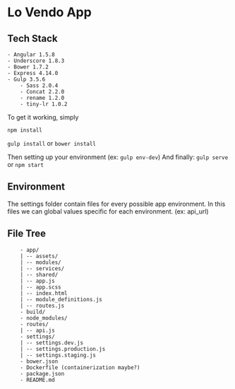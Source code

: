 # Lo Vendo App

## Tech Stack 
    - Angular 1.5.8
    - Underscore 1.8.3
    - Bower 1.7.2
    - Express 4.14.0
    - Gulp 3.5.6
        - Sass 2.0.4
        - Concat 2.2.0
        - rename 1.2.0
        - tiny-lr 1.0.2
        
To get it working, simply

`npm install`

`gulp install` or `bower install`

Then setting up your environment (ex: `gulp env-dev`)
And finally: `gulp serve` or `npm start`

## Environment
The settings folder contain files for every possible app environment. In this files we can global values specific for each environment.
(ex: api_url)

## File Tree

```
    - app/
    | -- assets/
    | -- modules/
    | -- services/
    | -- shared/
    | -- app.js
    | -- app.scss
    | -- index.html
    | -- module_definitions.js
    | -- routes.js
    - build/
    - node_modules/
    - routes/
    | -- api.js
    - settings/
    | -- settings.dev.js
    | -- settings.production.js
    | -- settings.staging.js
    - bower.json
    - Dockerfile (containerization maybe?)
    - package.json
    - README.md
```